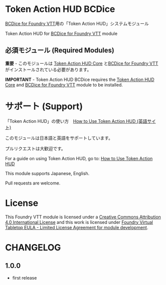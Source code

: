 # Token Action HUD BCDice

[BCDice for Foundry VTT](https://foundryvtt.com/packages/fvtt-bcdice-addon)用の「Token Action HUD」システムモジュール

Token Action HUD for [BCDice for Foundry VTT](https://foundryvtt.com/packages/fvtt-bcdice-addon) module

## 必須モジュール (Required Modules)

**重要** - このモジュールは [Token Action HUD Core](https://foundryvtt.com/packages/token-action-hud-core) と[BCDice for Foundry VTT](https://foundryvtt.com/packages/fvtt-bcdice-addon)がインストールされている必要があります。

**IMPORTANT** - Token Action HUD BCDice requires the [Token Action HUD Core](https://foundryvtt.com/packages/token-action-hud-core) and [BCDice for Foundry VTT](https://foundryvtt.com/packages/fvtt-bcdice-addon) module to be installed.

# サポート (Support)

「Token Action HUD」の使い方　[How to Use Token Action HUD (英語サイト)](https://github.com/Larkinabout/fvtt-token-action-hud-core/wiki/How-to-Use-Token-Action-HUD)

このモジュールは日本語と英語をサポートしています。

プルリクエストは大歓迎です。

For a guide on using Token Action HUD, go to: [How to Use Token Action HUD](https://github.com/Larkinabout/fvtt-token-action-hud-core/wiki/How-to-Use-Token-Action-HUD)

This module supports Japanese, English.

Pull requests are welcome. 

# License

This Foundry VTT module is licensed under a [Creative Commons Attribution 4.0 International License](https://creativecommons.org/licenses/by/4.0/) and this work is licensed under [Foundry Virtual Tabletop EULA - Limited License Agreement for module development](https://foundryvtt.com/article/license/).

# CHANGELOG

## 1.0.0
- first release